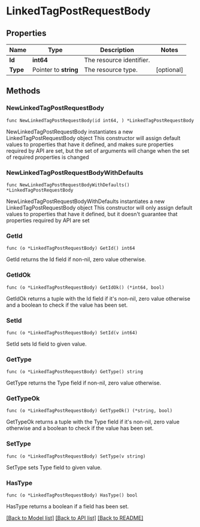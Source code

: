 # LinkedTagPostRequestBody

## Properties

Name | Type | Description | Notes
------------ | ------------- | ------------- | -------------
**Id** | **int64** | The resource identifier. | 
**Type** | Pointer to **string** | The resource type. | [optional] 

## Methods

### NewLinkedTagPostRequestBody

`func NewLinkedTagPostRequestBody(id int64, ) *LinkedTagPostRequestBody`

NewLinkedTagPostRequestBody instantiates a new LinkedTagPostRequestBody object
This constructor will assign default values to properties that have it defined,
and makes sure properties required by API are set, but the set of arguments
will change when the set of required properties is changed

### NewLinkedTagPostRequestBodyWithDefaults

`func NewLinkedTagPostRequestBodyWithDefaults() *LinkedTagPostRequestBody`

NewLinkedTagPostRequestBodyWithDefaults instantiates a new LinkedTagPostRequestBody object
This constructor will only assign default values to properties that have it defined,
but it doesn't guarantee that properties required by API are set

### GetId

`func (o *LinkedTagPostRequestBody) GetId() int64`

GetId returns the Id field if non-nil, zero value otherwise.

### GetIdOk

`func (o *LinkedTagPostRequestBody) GetIdOk() (*int64, bool)`

GetIdOk returns a tuple with the Id field if it's non-nil, zero value otherwise
and a boolean to check if the value has been set.

### SetId

`func (o *LinkedTagPostRequestBody) SetId(v int64)`

SetId sets Id field to given value.


### GetType

`func (o *LinkedTagPostRequestBody) GetType() string`

GetType returns the Type field if non-nil, zero value otherwise.

### GetTypeOk

`func (o *LinkedTagPostRequestBody) GetTypeOk() (*string, bool)`

GetTypeOk returns a tuple with the Type field if it's non-nil, zero value otherwise
and a boolean to check if the value has been set.

### SetType

`func (o *LinkedTagPostRequestBody) SetType(v string)`

SetType sets Type field to given value.

### HasType

`func (o *LinkedTagPostRequestBody) HasType() bool`

HasType returns a boolean if a field has been set.


[[Back to Model list]](../README.md#documentation-for-models) [[Back to API list]](../README.md#documentation-for-api-endpoints) [[Back to README]](../README.md)


